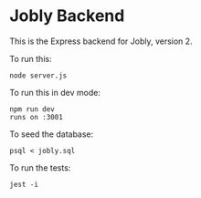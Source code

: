 # Jobly Backend

This is the Express backend for Jobly, version 2.

To run this:

    node server.js

To run this in dev mode:

    npm run dev
    runs on :3001

To seed the database:

    psql < jobly.sql
    
To run the tests:

    jest -i
